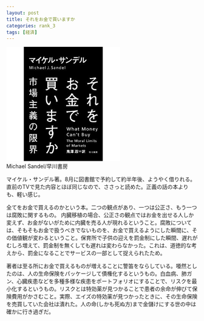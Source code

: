 ```yaml
---
layout: post
title: それをお金で買いますか
categories: rank_3
tags: [経済]
---
```



<div class="book"><div class="book_image"><a href="http://www.amazon.co.jp/dp/415209284X"><img src="/images/whatmoneycantbuy.jpg"></img></a></div><div class="book_info">Michael Sandel/早川書房</div><div class="clear"></div></div>

マイケル・サンデル著。8月に図書館で予約して約半年後、ようやく借りれる。直前のTVで見た内容とほぼ同じなので、ささっと読めた。正義の話の本よりも、軽い感じ。

全てをお金で買えるのかという本。二つの観点があり、一つは公正さ、もう一つは腐敗に関するもの。
内臓移植の場合、公正さの観点ではお金を出せる人しか変えず、お金がないがために内臓を売る人が現れるということ。腐敗については、そもそもお金で扱うべきでないものを、お金で買えるようにした瞬間に、その価値観が変わるということ。保育所で子供の迎えを罰金制にした瞬間、遅れがむしろ増えて、罰金制を無くしても遅れは変わらなかった。これは、道徳的な考えから、罰金になることでサービスの一部として捉えられたため。

著者は至る所にお金で買えるものが増えることに警笛をならしている。唖然としたのは、人の生命保険をパッケージして債権化するというもの。白血病、肺ガン、心臓疾患などを多種多様な疾患をポートフォリオにすることで、リスクを最小化するというもの。リスクとは特効薬が見つかることで患者の余命が伸びて保険費用がかさむこと。実際、エイズの特効薬が見つかったときに、その生命保険を売買していた会社は潰れた。人の命(しかも死ぬ方)まで金儲けにする世の中は確かに行き過ぎだ。

